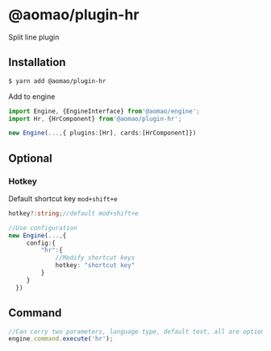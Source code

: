 # @aomao/plugin-hr

Split line plugin

## Installation

```bash
$ yarn add @aomao/plugin-hr
```

Add to engine

```ts
import Engine, {EngineInterface} from'@aomao/engine';
import Hr, {HrComponent} from'@aomao/plugin-hr';

new Engine(...,{ plugins:[Hr], cards:[HrComponent]})
```

## Optional

### Hotkey

Default shortcut key `mod+shift+e`

```ts
hotkey?:string;//default mod+shift+e

//Use configuration
new Engine(...,{
     config:{
         "hr":{
             //Modify shortcut keys
             hotkey: "shortcut key"
         }
     }
  })
```

## Command

```ts
//Can carry two parameters, language type, default text, all are optional
engine.command.execute('hr');
```
